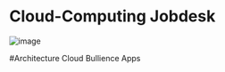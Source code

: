 # Cloud-Computing Jobdesk

![image](https://github.com/Sudirman-SK1B/Capstone-Project-Bullience-Apps/assets/76098726/13807c52-67ea-4bf4-a47f-4f6e21c91fca)


#Architecture Cloud Bullience Apps



